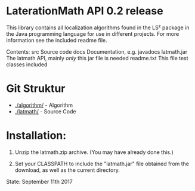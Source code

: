 # LaterationMath API 0.2 release 

This library contains all localization algorithms found in the LS² package in the Java programming language for use in different projects. For more information see the included readme file.

Contents:
src			Source code
docs			Documentation, e.g. javadocs
latmath.jar		The latmath API, mainly *only* this jar file is needed
readme.txt		This file
test classes included

# Git Struktur

* [./algorithm/](https://github.com/senoramarillo/LaterationMath/tree/master/LaterationMath/src/latmath/algorithm) - Algorithm
* [./latmath/](https://github.com/senoramarillo/LaterationMath/tree/master/LaterationMath/src/latmath) - Source Code

# Installation:

  1. Unzip the latmath.zip archive.
     (You may have already done this.)

  2. Set your CLASSPATH to include the "latmath.jar" file obtained from
     the download, as well as the current directory.
     
State: September 11th 2017
